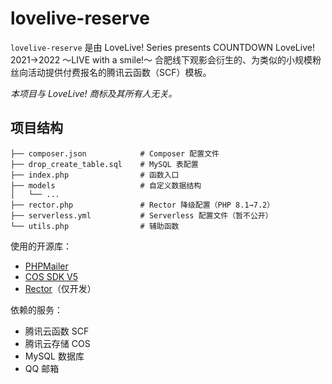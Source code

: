 # lovelive-reserve

`lovelive-reserve` 是由 LoveLive! Series presents COUNTDOWN LoveLive! 2021→2022 ～LIVE with a smile!～ 合肥线下观影会衍生的、为类似的小规模粉丝向活动提供付费报名的腾讯云函数（SCF）模板。

*本项目与 LoveLive! 商标及其所有人无关。*

## 项目结构

```
├── composer.json            # Composer 配置文件
├── drop_create_table.sql    # MySQL 表配置
├── index.php                # 函数入口
├── models                   # 自定义数据结构
│   └── ...
├── rector.php               # Rector 降级配置（PHP 8.1→7.2）
├── serverless.yml           # Serverless 配置文件（暂不公开）
└── utils.php                # 辅助函数
```

使用的开源库：
- [PHPMailer](https://github.com/PHPMailer/PHPMailer)
- [COS SDK V5](https://github.com/tencentyun/cos-php-sdk-v5)
- [Rector](https://github.com/rectorphp/rector)（仅开发）

依赖的服务：
- 腾讯云函数 SCF
- 腾讯云存储 COS
- MySQL 数据库
- QQ 邮箱
